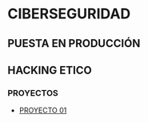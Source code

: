 # CIBERSEGURIDAD

##  PUESTA EN PRODUCCIÓN

## HACKING ETICO

### PROYECTOS

* [PROYECTO 01](https://marcusrojaspacheco.github.io/CIBERSEGUIRDAD_22-23/HACKING_ETICO/P.01_G2_HE.html)
